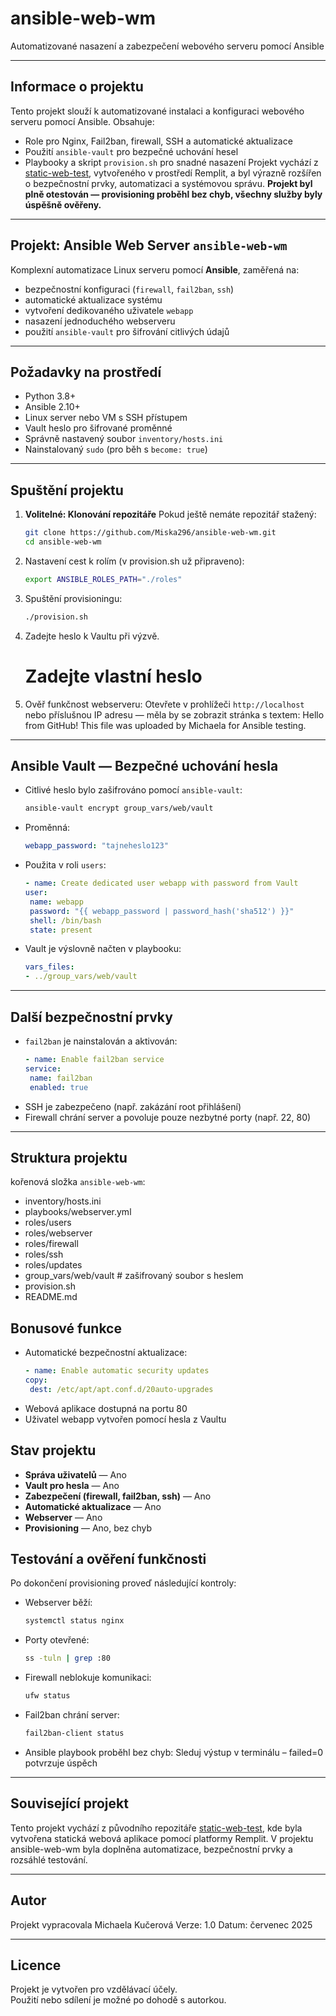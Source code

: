 # ansible-web-wm
Automatizované nasazení a zabezpečení webového serveru pomocí Ansible

---
## Informace o projektu
Tento projekt slouží k automatizované instalaci a konfiguraci webového serveru pomocí Ansible. Obsahuje:
- Role pro Nginx, Fail2ban, firewall, SSH a automatické aktualizace
- Použití `ansible-vault` pro bezpečné uchování hesel
- Playbooky a skript `provision.sh` pro snadné nasazení
Projekt vychází z [static-web-test](https://github.com/Miska296/static-web-test), vytvořeného v prostředí Remplit, a byl výrazně rozšířen o bezpečnostní prvky, automatizaci a systémovou správu.
**Projekt byl plně otestován — provisioning proběhl bez chyb, všechny služby byly úspěšně ověřeny.**

---
## Projekt: Ansible Web Server `ansible-web-wm`
Komplexní automatizace Linux serveru pomocí **Ansible**, zaměřená na:
- bezpečnostní konfiguraci (`firewall`, `fail2ban`, `ssh`)
- automatické aktualizace systému
- vytvoření dedikovaného uživatele `webapp`
- nasazení jednoduchého webserveru
- použití `ansible-vault` pro šifrování citlivých údajů

---
## Požadavky na prostředí
- Python 3.8+
- Ansible 2.10+
- Linux server nebo VM s SSH přístupem
- Vault heslo pro šifrované proměnné
- Správně nastavený soubor `inventory/hosts.ini`
- Nainstalovaný `sudo` (pro běh s `become: true`)

---
## Spuštění projektu
1. **Volitelné: Klonování repozitáře**
   Pokud ještě nemáte repozitář stažený:
   ```bash
   git clone https://github.com/Miska296/ansible-web-wm.git
   cd ansible-web-wm
2. Nastavení cest k rolím (v provision.sh už připraveno):
   ```bash
   export ANSIBLE_ROLES_PATH="./roles"
3. Spuštění provisioningu:
   ```bash
   ./provision.sh
4. Zadejte heslo k Vaultu při výzvě.
   # Zadejte vlastní heslo
5. Ověř funkčnost webserveru: 
Otevřete v prohlížeči `http://localhost` nebo příslušnou IP adresu — měla by se zobrazit stránka s textem:
Hello from GitHub!
This file was uploaded by Michaela for Ansible testing.

---
## Ansible Vault — Bezpečné uchování hesla
- Citlivé heslo bylo zašifrováno pomocí `ansible-vault`:
   ```bash
   ansible-vault encrypt group_vars/web/vault
- Proměnná:
   ```yaml
   webapp_password: "tajneheslo123"
- Použita v roli `users`:
   ```yaml
   - name: Create dedicated user webapp with password from Vault
  user:
    name: webapp
    password: "{{ webapp_password | password_hash('sha512') }}"
    shell: /bin/bash
    state: present
- Vault je výslovně načten v playbooku:
   ```yaml
   vars_files:
  - ../group_vars/web/vault

---
## Další bezpečnostní prvky
- `fail2ban` je nainstalován a aktivován:
   ```yaml
   - name: Enable fail2ban service
  service:
    name: fail2ban
    enabled: true
- SSH je zabezpečeno (např. zakázání root přihlášení)
- Firewall chrání server a povoluje pouze nezbytné porty (např. 22, 80)

---
## Struktura projektu
kořenová složka `ansible-web-wm`:
- inventory/hosts.ini
- playbooks/webserver.yml
- roles/users
- roles/webserver
- roles/firewall
- roles/ssh
- roles/updates
- group_vars/web/vault  # zašifrovaný soubor s heslem
- provision.sh
- README.md

## Bonusové funkce
- Automatické bezpečnostní aktualizace:
   ```yaml
   - name: Enable automatic security updates
  copy:
    dest: /etc/apt/apt.conf.d/20auto-upgrades
- Webová aplikace dostupná na portu 80
- Uživatel webapp vytvořen pomocí hesla z Vaultu

## Stav projektu
- **Správa uživatelů** — Ano
- **Vault pro hesla** — Ano
- **Zabezpečení (firewall, fail2ban, ssh)** — Ano
- **Automatické aktualizace** — Ano
- **Webserver** — Ano
- **Provisioning** — Ano, bez chyb

## Testování a ověření funkčnosti
Po dokončení provisioning proveď následující kontroly:
- Webserver běží:
   ```bash
   systemctl status nginx
- Porty otevřené:
   ```bash
   ss -tuln | grep :80
- Firewall neblokuje komunikaci:
   ```bash
   ufw status
- Fail2ban chrání server:
   ```bash
   fail2ban-client status
- Ansible playbook proběhl bez chyb: Sleduj výstup v terminálu – failed=0 potvrzuje úspěch

---
## Související projekt
Tento projekt vychází z původního repozitáře [static-web-test](https://github.com/Karan-Negi-12/Static-website-for-testing), kde byla vytvořena statická webová aplikace pomocí platformy Remplit. V projektu ansible-web-wm byla doplněna automatizace, bezpečnostní prvky a rozsáhlé testování.

---
## Autor
Projekt vypracovala Michaela Kučerová
Verze: 1.0
Datum: červenec 2025

---
## Licence
Projekt je vytvořen pro vzdělávací účely.  
Použití nebo sdílení je možné po dohodě s autorkou.
